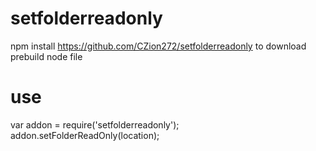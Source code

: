 # setfolderreadonly

npm install https://github.com/CZion272/setfolderreadonly to download prebuild node file

# use

var addon = require('setfolderreadonly');
addon.setFolderReadOnly(location);
